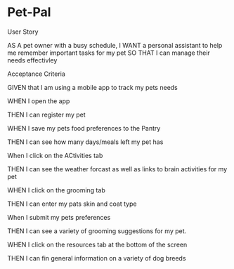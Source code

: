 # Pet-Pal

User Story

AS A pet owner with a busy schedule,
I WANT a personal assistant to help me remember important tasks for my pet
SO THAT I can manage their needs effectivley

Acceptance Criteria

GIVEN that I am using a mobile app to track my pets needs

WHEN I open the app

THEN I can register my pet

WHEN I save my pets food preferences to the Pantry

THEN I can see how many days/meals left my pet has

When I click on the ACtivities tab

THEN I can see the weather forcast as well as links to brain activities for my pet

WHEN I click on the grooming tab

THEN I can enter my pats skin and coat type

When I submit my pets preferences 

THEN I can see a variety of grooming suggestions for my pet.

WHEN I click on the resources tab at the bottom of the screen

THEN I can fin general information on a variety of dog breeds



